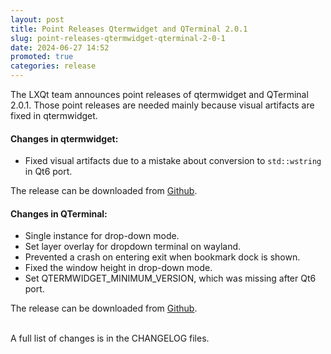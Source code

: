 ```yaml
---
layout: post
title: Point Releases Qtermwidget and QTerminal 2.0.1
slug: point-releases-qtermwidget-qterminal-2-0-1
date: 2024-06-27 14:52
promoted: true
categories: release
---
```


The LXQt team announces point releases of qtermwidget and QTerminal 2.0.1.
Those point releases are needed mainly because visual artifacts are fixed in qtermwidget.

#### Changes in qtermwidget:

 * Fixed visual artifacts due to a mistake about conversion to `std::wstring` in Qt6 port.

The release can be downloaded from [Github](https://github.com/lxqt/qtermwidget/releases).


#### Changes in QTerminal:

 * Single instance for drop-down mode.
 * Set layer overlay for dropdown terminal on wayland.
 * Prevented a crash on entering exit when bookmark dock is shown.
 * Fixed the window height in drop-down mode.
 * Set QTERMWIDGET_MINIMUM_VERSION, which was missing after Qt6 port.

The release can be downloaded from [Github](https://github.com/lxqt/qterminal/releases).



<br/>
A full list of changes is in the CHANGELOG files.
<br/>
